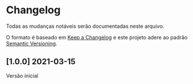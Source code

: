 # Changelog

Todas as mudanças notáveis serão documentadas neste arquivo.

O formato é baseado em [Keep a Changelog](http://keepachangelog.com/pt-BR/1.0.0/) e este projeto adere ao padrão [Semantic Versioning](http://semver.org/lang/pt-BR/spec/v2.0.0.html).

## [1.0.0] 2021-03-15
Versão inicial
